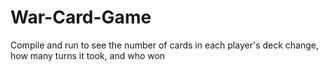 # War-Card-Game
Compile and run to see the number of cards in each player's deck change, how many turns it took, and who won
